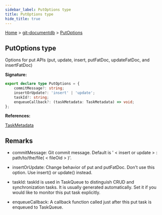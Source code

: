 ```yaml
---
sidebar_label: PutOptions type
title: PutOptions type
hide_title: true
---
```


[Home](./index.md) &gt; [git-documentdb](./git-documentdb.md) &gt; [PutOptions](./git-documentdb.putoptions.md)

## PutOptions type

Options for put APIs (put, update, insert, putFatDoc, updateFatDoc, and insertFatDoc)

<b>Signature:</b>

```typescript
export declare type PutOptions = {
    commitMessage?: string;
    insertOrUpdate?: 'insert' | 'update';
    taskId?: string;
    enqueueCallback?: (taskMetadata: TaskMetadata) => void;
};
```
<b>References:</b>

[TaskMetadata](./git-documentdb.taskmetadata.md)

## Remarks

- commitMessage: Git commit message. Default is ' &lt; insert or update &gt; : path/to/the/file( &lt; fileOid &gt; )'.

- insertOrUpdate: Change behavior of put and putFatDoc. Don't use this option. Use insert() or update() instead.

- taskId: taskId is used in TaskQueue to distinguish CRUD and synchronization tasks. It is usually generated automatically. Set it if you would like to monitor this put task explicitly.

- enqueueCallback: A callback function called just after this put task is enqueued to TaskQueue.


